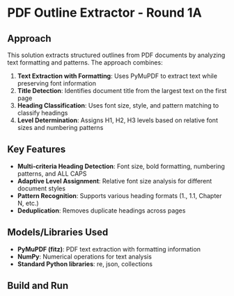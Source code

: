 # PDF Outline Extractor - Round 1A

## Approach

This solution extracts structured outlines from PDF documents by analyzing text formatting and patterns. The approach combines:

1. **Text Extraction with Formatting**: Uses PyMuPDF to extract text while preserving font information
2. **Title Detection**: Identifies document title from the largest text on the first page
3. **Heading Classification**: Uses font size, style, and pattern matching to classify headings
4. **Level Determination**: Assigns H1, H2, H3 levels based on relative font sizes and numbering patterns

## Key Features

- **Multi-criteria Heading Detection**: Font size, bold formatting, numbering patterns, and ALL CAPS
- **Adaptive Level Assignment**: Relative font size analysis for different document styles
- **Pattern Recognition**: Supports various heading formats (1., 1.1, Chapter N, etc.)
- **Deduplication**: Removes duplicate headings across pages

## Models/Libraries Used

- **PyMuPDF (fitz)**: PDF text extraction with formatting information
- **NumPy**: Numerical operations for text analysis
- **Standard Python libraries**: re, json, collections

## Build and Run

